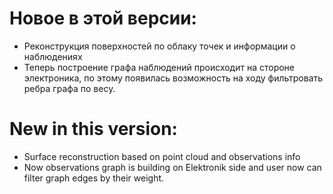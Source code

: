 # Новое в этой версии:
- Реконструкция поверхностей по облаку точек и информации о наблюдениях
- Теперь построение графа наблюдений происходит на стороне электроника, по этому появилась возможность на ходу фильтровать ребра графа по весу.

# New in this version:
- Surface reconstruction based on point cloud and observations info
- Now observations graph is building on Elektronik side and user now can filter graph edges by their weight.